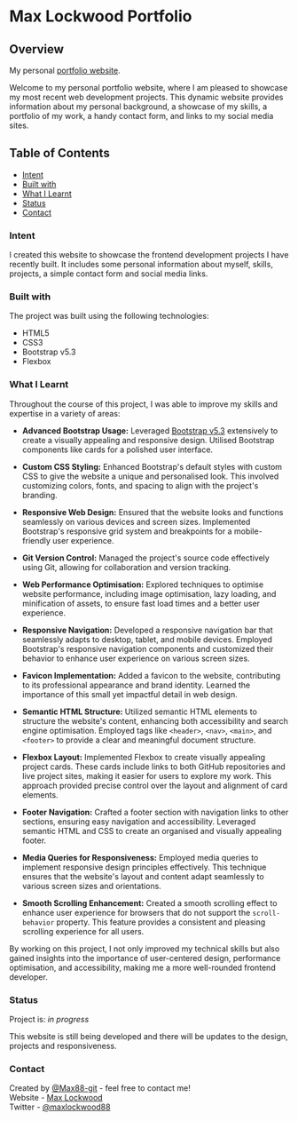 # Max Lockwood Portfolio

## Overview

My personal [portfolio website](https://www.maxlockwood.uk/).

Welcome to my personal portfolio website, where I am pleased to showcase my most recent web development projects. This dynamic website provides information about my personal background, a showcase of my skills, a portfolio of my work, a handy contact form, and links to my social media sites.

## Table of Contents

- [Intent](#Intent)
- [Built with](#built-with)
- [What I Learnt](#what-i-learnt)
- [Status](#status)
- [Contact](#contact)

### Intent

I created this website to showcase the frontend development projects I have recently built. It includes some personal information about myself, skills, projects, a simple contact form and social media links.

### Built with

The project was built using the following technologies:

- HTML5
- CSS3
- Bootstrap v5.3
- Flexbox

### What I Learnt

Throughout the course of this project, I was able to improve my skills and expertise in a variety of areas:

- **Advanced Bootstrap Usage:** Leveraged [Bootstrap v5.3](https://getbootstrap.com/) extensively to create a visually appealing and responsive design. Utilised Bootstrap components like cards for a polished user interface.

- **Custom CSS Styling:** Enhanced Bootstrap's default styles with custom CSS to give the website a unique and personalised look. This involved customizing colors, fonts, and spacing to align with the project's branding.

- **Responsive Web Design:** Ensured that the website looks and functions seamlessly on various devices and screen sizes. Implemented Bootstrap's responsive grid system and breakpoints for a mobile-friendly user experience.

- **Git Version Control:** Managed the project's source code effectively using Git, allowing for collaboration and version tracking.

- **Web Performance Optimisation:** Explored techniques to optimise website performance, including image optimisation, lazy loading, and minification of assets, to ensure fast load times and a better user experience.

- **Responsive Navigation:** Developed a responsive navigation bar that seamlessly adapts to desktop, tablet, and mobile devices. Employed Bootstrap's responsive navigation components and customized their behavior to enhance user experience on various screen sizes.

- **Favicon Implementation:** Added a favicon to the website, contributing to its professional appearance and brand identity. Learned the importance of this small yet impactful detail in web design.

- **Semantic HTML Structure:** Utilized semantic HTML elements to structure the website's content, enhancing both accessibility and search engine optimisation. Employed tags like `<header>`, `<nav>`, `<main>`, and `<footer>` to provide a clear and meaningful document structure.

- **Flexbox Layout:** Implemented Flexbox to create visually appealing project cards. These cards include links to both GitHub repositories and live project sites, making it easier for users to explore my work. This approach provided precise control over the layout and alignment of card elements.

- **Footer Navigation:** Crafted a footer section with navigation links to other sections, ensuring easy navigation and accessibility. Leveraged semantic HTML and CSS to create an organised and visually appealing footer.

- **Media Queries for Responsiveness:** Employed media queries to implement responsive design principles effectively. This technique ensures that the website's layout and content adapt seamlessly to various screen sizes and orientations.

- **Smooth Scrolling Enhancement:** Created a smooth scrolling effect to enhance user experience for browsers that do not support the `scroll-behavior` property. This feature provides a consistent and pleasing scrolling experience for all users.

By working on this project, I not only improved my technical skills but also gained insights into the importance of user-centered design, performance optimisation, and accessibility, making me a more well-rounded frontend developer.

### Status

Project is: _in progress_

This website is still being developed and there will be updates to the design, projects and responsiveness.

### Contact

Created by [@Max88-git](mlockwood@hotmail.co.uk/) - feel free to contact me!
<br>
Website - [Max Lockwood](https://www.maxlockwood.uk/)
<br>
Twitter - [@maxlockwood88](https://twitter.com/maxlockwood88)
